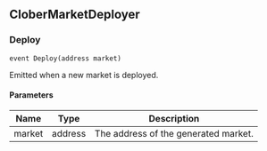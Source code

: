 ## CloberMarketDeployer

### Deploy

```solidity
event Deploy(address market)
```

Emitted when a new market is deployed.

#### Parameters

| Name | Type | Description |
| ---- | ---- | ----------- |
| market | address | The address of the generated market. |

